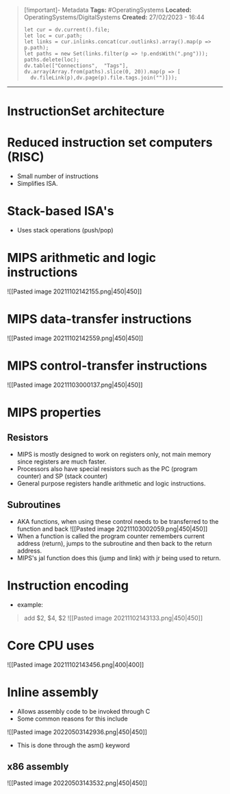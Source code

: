 > [!important]- Metadata
> **Tags:** #OperatingSystems 
> **Located:** OperatingSystems/DigitalSystems
> **Created:** 27/02/2023 - 16:44
> ```dataviewjs
>let cur = dv.current().file;
>let loc = cur.path;
>let links = cur.inlinks.concat(cur.outlinks).array().map(p => p.path);
>let paths = new Set(links.filter(p => !p.endsWith(".png")));
>paths.delete(loc);
>dv.table(["Connections",  "Tags"], dv.array(Array.from(paths).slice(0, 20)).map(p => [
>   dv.fileLink(p),dv.page(p).file.tags.join("")]));
> ```

___
# InstructionSet architecture
# Reduced instruction set computers (RISC)
- Small number of instructions 
- Simplifies ISA.

# Stack-based ISA's
- Uses stack operations (push/pop)

# MIPS arithmetic and logic instructions
![[Pasted image 20211102142155.png|450|450]]

# MIPS data-transfer instructions
![[Pasted image 20211102142559.png|450|450]]
# MIPS control-transfer instructions
![[Pasted image 20211103000137.png|450|450]]

# MIPS properties
## Resistors
- MIPS is mostly designed to work on registers only, not main memory since registers are much faster.
- Processors also have special resistors such as the PC (program counter) and SP (stack counter)
- General purpose registers handle arithmetic and logic instructions. 
## Subroutines
- AKA functions, when using these control needs to be transferred to the function and back
![[Pasted image 20211103002059.png|450|450]]
- When a function is called the program counter remembers current address (return), jumps to the subroutine and then back to the return address.
- MIPS's jal function does this (jump and link) with jr being used to return.
# Instruction encoding
- example:
> add $2, $4, $2
![[Pasted image 20211102143133.png|450|450]]

# Core CPU uses
![[Pasted image 20211102143456.png|400|400]]



# Inline assembly
- Allows assembly code to be invoked through C
- Some common reasons for this include

![[Pasted image 20220503142936.png|450|450]]
- This is done through the asm() keyword

## x86 assembly 
![[Pasted image 20220503143532.png|450|450]]